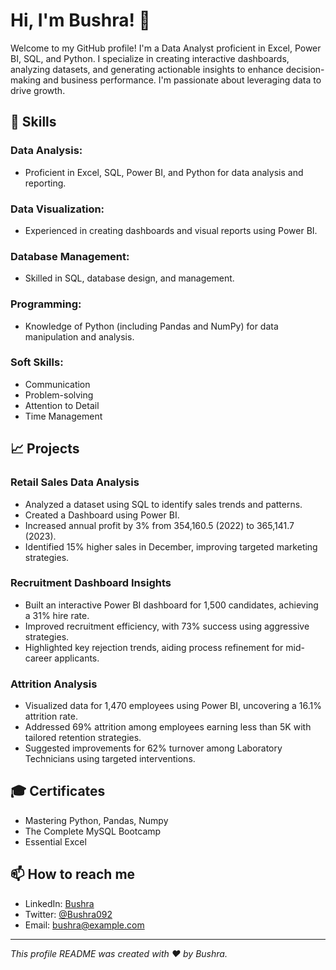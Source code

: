 # Hi, I'm Bushra! 👋

Welcome to my GitHub profile! I'm a Data Analyst proficient in Excel, Power BI, SQL, and Python. I specialize in creating interactive dashboards, analyzing datasets, and generating actionable insights to enhance decision-making and business performance. I'm passionate about leveraging data to drive growth.

## 🔧 Skills

### Data Analysis:
- Proficient in Excel, SQL, Power BI, and Python for data analysis and reporting.

### Data Visualization:
- Experienced in creating dashboards and visual reports using Power BI.

### Database Management:
- Skilled in SQL, database design, and management.

### Programming:
- Knowledge of Python (including Pandas and NumPy) for data manipulation and analysis.

### Soft Skills:
- Communication
- Problem-solving
- Attention to Detail
- Time Management

## 📈 Projects

### Retail Sales Data Analysis
- Analyzed a dataset using SQL to identify sales trends and patterns.
- Created a Dashboard using Power BI.
- Increased annual profit by 3% from 354,160.5 (2022) to 365,141.7 (2023).
- Identified 15% higher sales in December, improving targeted marketing strategies.

### Recruitment Dashboard Insights
- Built an interactive Power BI dashboard for 1,500 candidates, achieving a 31% hire rate.
- Improved recruitment efficiency, with 73% success using aggressive strategies.
- Highlighted key rejection trends, aiding process refinement for mid-career applicants.

### Attrition Analysis
- Visualized data for 1,470 employees using Power BI, uncovering a 16.1% attrition rate.
- Addressed 69% attrition among employees earning less than 5K with tailored retention strategies.
- Suggested improvements for 62% turnover among Laboratory Technicians using targeted interventions.

## 🎓 Certificates
- Mastering Python, Pandas, Numpy
- The Complete MySQL Bootcamp
- Essential Excel

## 📫 How to reach me
- LinkedIn: [Bushra](https://www.linkedin.com/in/bushra092)
- Twitter: [@Bushra092](https://twitter.com/Bushra092)
- Email: [bushra@example.com](mailto:bushra@example.com)

---

*This profile README was created with ❤️ by Bushra.*
